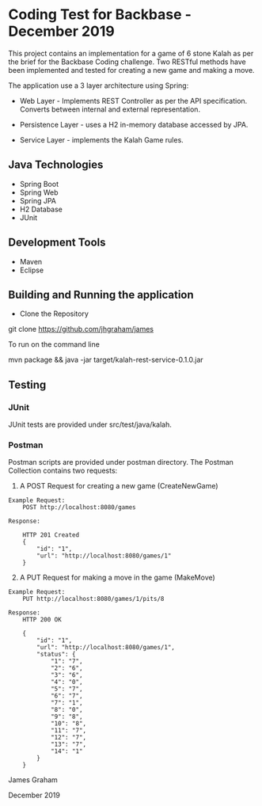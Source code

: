 

# Coding Test for Backbase - December 2019

This project contains an implementation for a game of 6 stone Kalah as per the brief for the Backbase Coding challenge.
Two RESTful methods have been implemented and tested for creating a new game and making a move.  

The application use a 3 layer architecture using Spring:

* Web Layer - Implements REST Controller as per the API specification. Converts between internal and external representation.

* Persistence Layer - uses a H2 in-memory database accessed by JPA.

* Service Layer - implements the Kalah Game rules.
 

## Java Technologies

* Spring Boot
* Spring Web
* Spring JPA
* H2 Database
* JUnit

## Development Tools
* Maven
* Eclipse


## Building and Running the application

* Clone the Repository

git clone https://github.com/jhgraham/james

To run on the command line

mvn package && java -jar target/kalah-rest-service-0.1.0.jar


## Testing

### JUnit
JUnit tests are provided under src/test/java/kalah.

### Postman
Postman scripts are provided under postman directory. 
The Postman Collection contains two requests: 

   1. A POST Request for creating a new game (CreateNewGame)
   
		
	Example Request:
		POST http://localhost:8080/games
		
	Response:
	
		HTTP 201 Created
		{
			"id": "1",
			"url": "http://localhost:8080/games/1"
		}
   
   2. A PUT Request for making a move in the game (MakeMove)

	Example Request:
		PUT http://localhost:8080/games/1/pits/8

	Response:
		HTTP 200 OK
		
		{
			"id": "1",
			"url": "http://localhost:8080/games/1",
			"status": {
				"1": "7",
				"2": "6",
				"3": "6",
				"4": "0",
				"5": "7",
				"6": "7",
				"7": "1",
				"8": "0",
				"9": "8",
				"10": "8",
				"11": "7",
				"12": "7",
				"13": "7",
				"14": "1"
			}
		}


James Graham

December 2019
